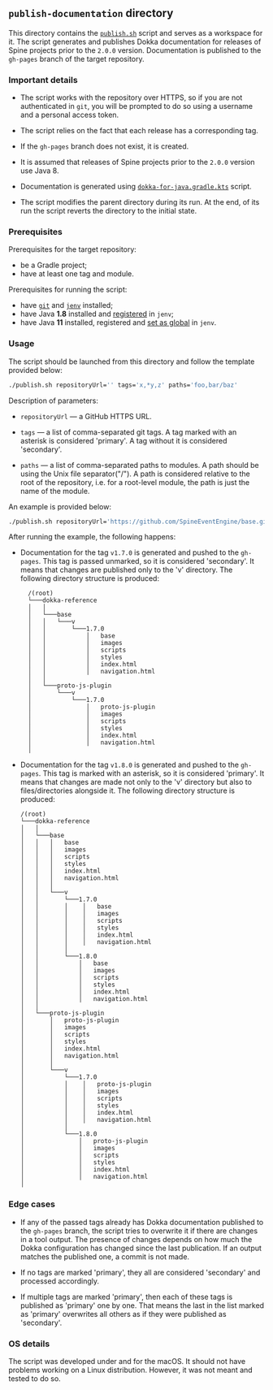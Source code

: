 ## `publish-documentation` directory

This directory contains the [`publish.sh`](publish.sh) script and serves as a workspace for it. 
The script generates and publishes Dokka documentation for releases of Spine projects prior
to the `2.0.0` version. Documentation is published to the `gh-pages` branch of
the target repository.

### Important details

- The script works with the repository over HTTPS, so if you are not authenticated in `git`, you will 
  be prompted to do so using a username and a personal access token.


- The script relies on the fact that each release has a corresponding tag.


- If the `gh-pages` branch does not exist, it is created.


- It is assumed that releases of Spine projects prior to the `2.0.0` version use Java 8.


- Documentation is generated using 
  [`dokka-for-java.gradle.kts`][dokka-for-java] script.


- The script modifies the parent directory during its run. At the end, of its run the script reverts 
  the directory to the initial state.

### Prerequisites

Prerequisites for the target repository:
- be a Gradle project;
- have at least one tag and module.

Prerequisites for running the script:
- have [`git`](https://git-scm.com/downloads) and [`jenv`][jenv-repo] installed;
- have Java **1.8** installed and [registered][jenv-add] in `jenv`;
- have Java **11** installed, registered and [set as global][jenv-global] in `jenv`.

### Usage

The script should be launched from this directory and follow the template provided below:
```Bash
./publish.sh repositoryUrl='' tags='x,*y,z' paths='foo,bar/baz'
```

Description of parameters:
* `repositoryUrl` — a GitHub HTTPS URL.


* `tags` — a list of comma-separated git tags. A tag marked with an asterisk is considered 'primary'. 
   A tag without it is considered 'secondary'.


* `paths` — a list of comma-separated paths to modules. A path should be using the Unix file separator("/"). 
   A path is considered relative to the root of the repository, i.e. for a root-level module, the path 
   is just the name of the module.

An example is provided below:
```Bash
./publish.sh repositoryUrl='https://github.com/SpineEventEngine/base.git' tags='v1.7.0,*v1.8.0' paths='base,tools/proto-js-plugin'
```

After running the example, the following happens:

- Documentation for the tag `v1.7.0` is generated and pushed to the `gh-pages`. This tag is passed 
  unmarked, so it is considered 'secondary'. It means that changes are published only to the 'v' directory. 
  The following directory structure is produced:
  ```
    /(root)
    └───dokka-reference
    │   │
    │   └───base
    │   │   └───v
    │   │       └───1.7.0
    │   │           │   base
    │   │           │   images
    │   │           │   scripts
    │   │           │   styles
    │   │           │   index.html
    │   │           │   navigation.html
    │   │
    │   └───proto-js-plugin
    │       └───v
    │           └───1.7.0
    │               │   proto-js-plugin
    │               │   images
    │               │   scripts
    │               │   styles
    │               │   index.html
    │               │   navigation.html
    │
  ```

- Documentation for the tag `v1.8.0` is generated and pushed to the `gh-pages`. This tag is marked 
  with an asterisk, so it is considered 'primary'. It means that changes are made not only to the 'v' 
  directory but also to files/directories alongside it. The following directory structure is produced:
    ```
    /(root)
    └───dokka-reference
    │   │
    │   └───base
    │   │   │   base
    │   │   │   images
    │   │   │   scripts
    │   │   │   styles
    │   │   │   index.html
    │   │   │   navigation.html
    │   │   │
    │   │   └───v
    │   │       └───1.7.0
    │   │       │    │   base
    │   │       │    │   images
    │   │       │    │   scripts
    │   │       │    │   styles
    │   │       │    │   index.html
    │   │       │    │   navigation.html
    │   │       │   
    │   │       └───1.8.0
    │   │           │   base
    │   │           │   images
    │   │           │   scripts
    │   │           │   styles
    │   │           │   index.html
    │   │           │   navigation.html
    │   │
    │   └───proto-js-plugin
    │       │   proto-js-plugin
    │       │   images
    │       │   scripts
    │       │   styles
    │       │   index.html
    │       │   navigation.html
    │       │
    │       └───v
    │           └───1.7.0
    │           │    │   proto-js-plugin
    │           │    │   images
    │           │    │   scripts
    │           │    │   styles
    │           │    │   index.html
    │           │    │   navigation.html
    │           │   
    │           └───1.8.0
    │               │   proto-js-plugin
    │               │   images
    │               │   scripts
    │               │   styles
    │               │   index.html
    │               │   navigation.html
    │
    ```

### Edge cases

- If any of the passed tags already has Dokka documentation published to the `gh-pages` branch, the 
  script tries to overwrite it if there are changes in a tool output. The presence of changes 
  depends on how much the Dokka configuration has changed since the last publication. If an output 
  matches the published one, a commit is not made.


- If no tags are marked 'primary', they all are considered 'secondary' and processed accordingly.


- If multiple tags are marked 'primary', then each of these tags is published as 'primary' one by one. 
  That means the last in the list marked as 'primary' overwrites all others as if they were published
  as 'secondary'.

### OS details

The script was developed under and for the macOS. It should not have problems working on a Linux 
distribution. However, it was not meant and tested to do so.

[jenv-repo]: https://github.com/jenv/jenv
[jenv-add]: https://github.com/jenv/jenv#12-adding-your-java-environment
[jenv-global]: https://github.com/jenv/jenv#13-setting-a-global-java-version
[dokka-for-java]: ../../buildSrc/src/main/kotlin/dokka-for-java.gradle.kts
